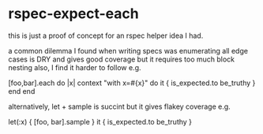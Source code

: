 # rspec-expect-each

this is just a proof of concept for an rspec helper idea I had.

a common dilemma I found when writing specs was
enumerating all edge cases is DRY and gives good coverage
but it requires too much block nesting
also, I find it harder to follow
e.g.

[foo,bar].each do |x|
  context "with x=#{x}" do
    it { is_expected.to be_truthy }
  end
end

alternatively, let + sample is succint
but it gives flakey coverage
e.g.

let(:x) { [foo, bar].sample }
it { is_expected.to be_truthy }
